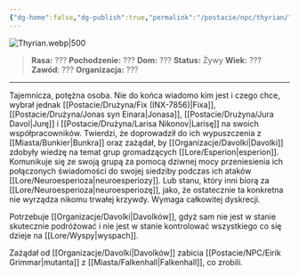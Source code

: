 ```yaml
---
{"dg-home":false,"dg-publish":true,"permalink":"/postacie/npc/thyrian/","dgPassFrontmatter":true}
---
```


![Thyrian.webp|500](/img/user/Vault/Grafiki/NPC/Thyrian.webp)

> **Rasa:** ???
> **Pochodzenie:** ???
> **Dom:** ???
> **Status:** Żywy
> **Wiek:** ???
> **Zawód**: ???
> **Organizacja:** ???

---

Tajemnicza, potężna osoba. Nie do końca wiadomo kim jest i czego chce, wybrał jednak [[Postacie/Drużyna/Fix (INX-7856)\|Fixa]], [[Postacie/Drużyna/Jonas syn Einara\|Jonasa]], [[Postacie/Drużyna/Jura Davol\|Jurę]] i [[Postacie/Drużyna/Larisa Nikonov\|Larisę]] na swoich współpracowników. Twierdzi, że doprowadził do ich wypuszczenia z [[Miasta/Bunkier\|Bunkra]] oraz zażądał, by [[Organizacje/Davolki\|Davolki]] zdobyły wiedzę na temat grup gromadzących [[Lore/Esperion\|esperion]]. Komunikuje się ze swoją grupą za pomocą dziwnej mocy przeniesienia ich połączonych świadomości do swojej siedziby podczas ich ataków [[Lore/Neuroesperioza\|neuroesperiozy]]. Lub stanu, który inni biorą za [[Lore/Neuroesperioza\|neuroesperiozę]], jako, że ostatecznie ta konkretna nie wyrządza nikomu trwałej krzywdy. Wymaga całkowitej dyskrecji.

Potrzebuje [[Organizacje/Davolki\|Davolków]], gdyż sam nie jest w stanie skutecznie podróżować i nie jest w stanie kontrolować wszystkiego co się dzieje na [[Lore/Wyspy\|wyspach]].

Zażądał od [[Organizacje/Davolki\|Davolków]] zabicia [[Postacie/NPC/Eirik Grimmar\|mutanta]] z [[Miasta/Falkenhall\|Falkenhall]], co zrobili.